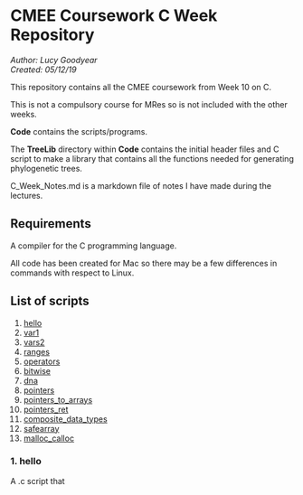 # CMEE Coursework C Week Repository

*Author: Lucy Goodyear*  
*Created: 05/12/19*

This repository contains all the CMEE coursework from Week 10 on C.

This is not a compulsory course for MRes so is not included with the other weeks.

**Code** contains the scripts/programs.

The **TreeLib** directory within **Code** contains the initial header files
and C script to make a library that contains all the functions needed for 
generating phylogenetic trees.

C_Week_Notes.md is a markdown file of notes I have made during the lectures.

## Requirements

A compiler for the C programming language.

All code has been created for Mac so there may be a few differences in commands with respect to Linux.

## List of scripts
1. [hello](#1.-hello)
2. [var1](#2.-var1)
3. [vars2](#3.-vars2)
4. [ranges](#4.-ranges)
5. [operators](#5.-operators)
6. [bitwise](#6.-bitwise)
7. [dna](#7.-dna)
8. [pointers](#8.-pointers)
9. [pointers_to_arrays](#9.-pointers_to_arrays)
10. [pointers_ret](#10.-pointers_ret)
11. [composite_data_types](#11.-composite_data_types)
12. [safearray](#12.-safearray)
13. [malloc_calloc](#13.-malloc_calloc)



### 1. hello

A .c script that

